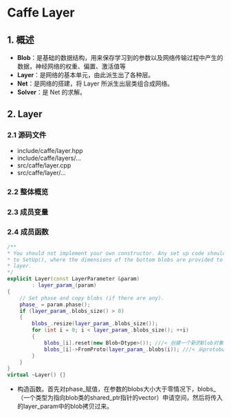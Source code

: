 # Caffe Layer

## 1.   概述

* **Blob**：是基础的数据结构，用来保存学习到的参数以及网络传输过程中产生的数据，神经网络的权重、偏置、激活值等
* **Layer**：是网络的基本单元，由此派生出了各种层。
* **Net**：是网络的搭建，将 Layer 所派生出层类组合成网络。
* **Solver**：是 Net 的求解。



## 2.   Layer

### 2.1     源码文件

* include/caffe/layer.hpp
* include/caffe/layers/...
* src/caffe/layer.cpp
* src/caffe/layer/...



### 2.2     整体概览









### 2.3     成员变量







### 2.4     成员函数

```c++
/**
* You should not implement your own constructor. Any set up code should go
* to SetUp(), where the dimensions of the bottom blobs are provided to the
* layer.
*/
explicit Layer(const LayerParameter &param)
		: layer_param_(param)
{
    // Set phase and copy blobs (if there are any).
    phase_ = param.phase();
    if (layer_param_.blobs_size() > 0)
    {
        blobs_.resize(layer_param_.blobs_size());
        for (int i = 0; i < layer_param_.blobs_size(); ++i)
        {
            blobs_[i].reset(new Blob<Dtype>()); ///< 创建一个新的Blob对象
            blobs_[i]->FromProto(layer_param_.blobs(i)); ///< 从protobuf消息中读取数据并初始化Blob
        }
    }
}
virtual ~Layer() {}
```

* 构造函数。首先对phase_赋值，在参数的blobs大小大于零情况下，blobs_（一个类型为指向blob类的shared_ptr指针的vector）申请空间，然后将传入的layer_param中的blob拷贝过来。

























